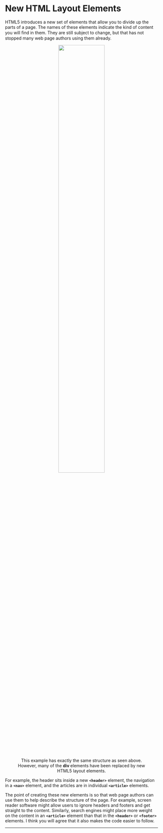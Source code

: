 # New HTML Layout Elements

HTML5 introduces a new set of elements that allow you to divide up the parts of a page. The names of these elements indicate the kind of content you will ﬁnd in them. They are still subject to change, but that has not stopped many web page authors using them already.

<figure align="center">
<img src="/Ω Assets/images/New Layout Elements.png" width ="60%" />
<figcaption> This example has exactly the same structure as seen above. However, many of the <b> div </b> elements have been replaced by new HTML5 layout elements. </figcaption>
</figure>

For example, the header sits inside a new **`<header>`** element, the navigation in a **`<nav>`** element, and the articles are in individual **`<article>`** elements.

The point of creating these new elements is so that web page authors can use them to help describe the structure of the page. For example, screen reader software might allow users to ignore headers and footers and get straight to the content. Similarly, search engines might place more weight on the content in an **`<article>`** element than that in the **`<header>`** or **`<footer>`** elements. I think you will agree that it also makes the code easier to follow.

---
